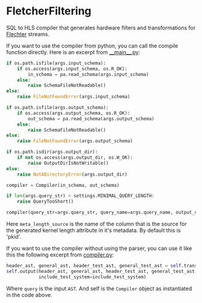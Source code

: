 # FletcherFiltering
SQL to HLS compiler that generates hardware filters and transformations for [Flechter](https://github.com/abs-tudelft/fletcher) streams.


If you want to use the compiler from python, you can call the compile function directly. Here is an excerpt from [\_\_main\_\_.py](src/fletcherfiltering/codegen/__main__.py#L42-L69):
```py
if os.path.isfile(args.input_schema):
    if os.access(args.input_schema, os.R_OK):
        in_schema = pa.read_schema(args.input_schema)
    else:
        raise SchemaFileNotReadable()
else:
    raise FileNotFoundError(args.input_schema)

if os.path.isfile(args.output_schema):
    if os.access(args.output_schema, os.R_OK):
        out_schema = pa.read_schema(args.output_schema)
    else:
        raise SchemaFileNotReadable()
else:
    raise FileNotFoundError(args.output_schema)

if os.path.isdir(args.output_dir):
    if not os.access(args.output_dir, os.W_OK):
        raise OutputDirIsNotWritable()
else:
    raise NotADirectoryError(args.output_dir)

compiler = Compiler(in_schema, out_schema)

if len(args.query_str) < settings.MINIMAL_QUERY_LENGTH:
    raise QueryTooShort()

compiler(query_str=args.query_str, query_name=args.query_name, output_dir=Path(args.output_dir), meta_length_source=args.meta_length_source)
```
Here `meta_length_source` is the name of the column that is the source for the generated kernel length attribute in it's metadata. By default this is 'pkid'.

If you want to use the compiler without using the parser, you can use it like this the following excerpt from [compiler.py](src/fletcherfiltering/codegen/compiler.py#L121-L123):
```py
header_ast, general_ast, header_test_ast, general_test_ast = self.transform(query, current_query_name)
self.output(header_ast, general_ast, header_test_ast, general_test_ast, output_dir, current_query_name,
            include_test_system=include_test_system)
```
Where `query` is the input `AST`. And self is the `Compiler` object as instantiated in the code above.